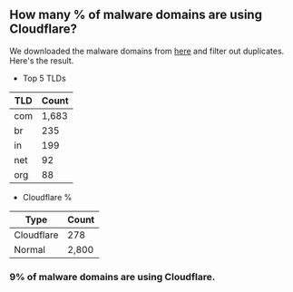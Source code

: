 ## How many % of malware domains are using Cloudflare?


We downloaded the malware domains from [here](https://urlhaus.abuse.ch) and filter out duplicates.
Here's the result.


[//]: # (start replacement)


- Top 5 TLDs

| TLD | Count |
| --- | --- |
| com | 1,683 |
| br | 235 |
| in | 199 |
| net | 92 |
| org | 88 |


- Cloudflare %

| Type | Count |
| --- | --- |
| Cloudflare | 278 |
| Normal | 2,800 |


### 9% of malware domains are using Cloudflare.